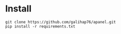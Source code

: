 # Install
```
git clone https://github.com/galihap76/apanel.git
pip install -r requirements.txt
```
